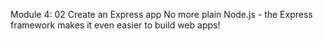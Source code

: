 Module 4: 02 Create an Express app
No more plain Node.js - the Express framework makes it even easier to build web apps!
